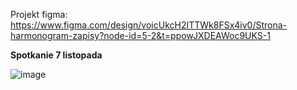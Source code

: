 Projekt figma: https://www.figma.com/design/voicUkcH2ITTWk8FSx4iv0/Strona-harmonogram-zapisy?node-id=5-2&t=ppowJXDEAWoc9UKS-1

**Spotkanie 7 listopada**

![image](https://github.com/user-attachments/assets/7ac63e18-f1c2-4fa5-8ec7-f1c290d2cb3b)

